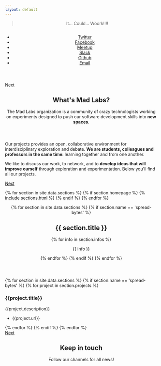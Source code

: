```yaml
---
layout: default
---
```


<!-- Banner -->
<section id="banner">
    <div class="content">
        <header>
            <blockquote><p>It... Could... Woork!!!!</p></blockquote>
            <span class="image_square"><img src="{{ site.url }}{{ site.baseurl }}/{{ site.images }}/pic01.png" alt="" /></span>
            <!-- <h1 class="hero"><strong class="hg-yellow">Mad Labs</strong></h1> -->
            <section class="special">
                <ul class="icons">
                    <li><a href="https://twitter.com/madlabsprojects" class="icon alt fa-twitter"><span class="label">Twitter</span></a></li>
                    <li><a href="https://www.facebook.com/madlabsprojects" class="icon alt fa-facebook"><span class="label">Facebook</span></a></li>
                    <li><a href="https://www.meetup.com/it-IT/MadLabs-Web-Development-a-Milano/" class="icon alt fa-meetup"><span class="label">Meetup</span></a></li>
                    <li><a href="{{ site.url }}/slack.html" class="icon alt fa-slack"><span class="label">Slack</span></a></li>
                    <li><a href="https://github.com/mad-labs/" class="icon alt fa-github"><span class="label">Github</span></a></li>
                    <li><a href="mailto:madlabsprojects@gmail.com" class="icon alt fa-envelope-o"><span class="label">Email</span></a></li>
                </ul>
            </section>
        </header>
    </div>
    <a href="#one" class="goto-next scrolly">Next</a>
</section>
<!-- One -->
<section id="one" class="spotlight madlabs bottom">
    <span class="image fit main"><img src="{{ site.url }}{{ site.baseurl }}/{{ site.images }}/pic02.jpg" alt="" /></span>
    <div class="content">
        <div class="container">
            <div class="row">
                <div class="4u 12u$(medium)">
                    <header>
                        <h2>What's <strong class="hg-yellow">Mad Labs</strong>?</h2>
                        <p>The Mad Labs organization is a community of crazy technologists 
                           working on experiments designed to push
                           our software development skills into 
                           <strong class="hg-yellow">new spaces</strong>.
                        </p>
                    </header>
                </div>
                <div class="4u 12u$(medium)">
                    <p>Our projects provides an open, collaborative 
                       environment for interdisciplinary exploration 
                       and debate. <strong class="hg-yellow">We are students,
                       colleagues and professors in the same time</strong>:
                       learning together and from one another.
                    </p>
                </div>
                <div class="4u$ 12u$(medium)">
                    <p>We like to discuss our work, to network, and to 
                       <strong class="hg-yellow">develop ideas that will 
                       improve ourself</strong> through exploration and 
                       experimentation. Below you'll find all our projects.
                    </p>
                </div>
            </div>
        </div>
    </div>
    <a href="#two" class="goto-next scrolly">Next</a>
</section>

{% for section in site.data.sections %}
{% if section.homepage %}
{% include sections.html %}
{% endif %}
{% endfor %}

<!-- Five -->
<section id="five" class="wrapper spreadbytes special fade-up">
    <div class="container">
        <header class="major">
            {% for section in site.data.sections %}
                {% if section.name == 'spread-bytes' %}
                    <h2>{{ section.title }}</h2>
                    {% for info in section.infos %}
                        <p>{{ info }}</p>
                    {% endfor %}        
                {% endif %}
            {% endfor %}
        </header>
        <div class="box alt">
            <div class="row uniform">
            {% for section in site.data.sections %}
                {% if section.name == 'spread-bytes' %}
                    {% for project in section.projects %}
                        <section class="4u 6u(medium) 12u$(xsmall)">
                            <span class="icon alt major {{project.icon}}"></span>
                            <h3>{{project.title}}</h3>
                            <p>{{project.description}}</p>
                            <ul class="actions">
                                <li>{{project.url}}</li>
                            </ul>
                        </section>
                    {% endfor %}        
                {% endif %}
            {% endfor %}
            </div>
        </div>
    </div>
    <a href="#six" class="goto-next scrolly">Next</a>
</section>

<!-- Six -->
<section id="six" class="wrapper style2 special fade">
    <div class="container">
        <header>
            <h2>Keep in touch</h2>
            <p>Follow our channels for all news!</p>
        </header>
    </div>
</section>
